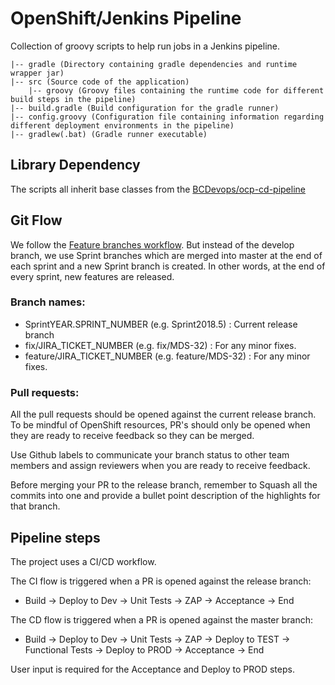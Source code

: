 # OpenShift/Jenkins Pipeline

Collection of groovy scripts to help run jobs in a Jenkins pipeline.

```
|-- gradle (Directory containing gradle dependencies and runtime wrapper jar)
|-- src (Source code of the application)
    |-- groovy (Groovy files containing the runtime code for different build steps in the pipeline)
|-- build.gradle (Build configuration for the gradle runner)
|-- config.groovy (Configuration file containing information regarding different deployment environments in the pipeline)
|-- gradlew(.bat) (Gradle runner executable)
```

## Library Dependency
The scripts all inherit base classes from the [BCDevops/ocp-cd-pipeline](https://github.com/BCDevOps/ocp-cd-pipeline)


## Git Flow

We follow the [Feature branches workflow](https://www.atlassian.com/git/tutorials/comparing-workflows/gitflow-workflow). But instead of the develop branch, we use Sprint branches which are merged into master at the end of each sprint and a new Sprint branch is created. In other words, at the end of every sprint, new features are released.

### Branch names:
- SprintYEAR.SPRINT_NUMBER (e.g. Sprint2018.5) : Current release branch
- fix/JIRA_TICKET_NUMBER (e.g. fix/MDS-32) : For any minor fixes.
- feature/JIRA_TICKET_NUMBER (e.g. feature/MDS-32) : For any minor fixes.

### Pull requests:
All the pull requests should be opened against the current release branch. To be mindful of OpenShift resources, PR's should only be opened when they are ready to receive feedback so they can be merged.

Use Github labels to communicate your branch status to other team members and assign reviewers when you are ready to receive feedback.

Before merging your PR to the release branch, remember to Squash all the commits into one and provide a bullet point description of the highlights for that branch.

## Pipeline steps

The project uses a CI/CD workflow.

The CI flow is triggered when a PR is opened against the release branch:

- Build -> Deploy to Dev -> Unit Tests -> ZAP -> Acceptance -> End

The CD flow is triggered when a PR is opened against the master branch:

- Build -> Deploy to Dev -> Unit Tests -> ZAP -> Deploy to TEST -> Functional Tests -> Deploy to PROD -> Acceptance -> End

User input is required for the Acceptance and Deploy to PROD steps.